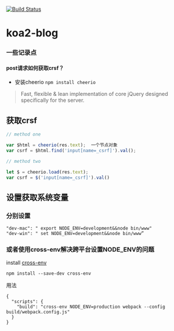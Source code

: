 [![Build Status](https://travis-ci.org/diliburong/koa2-blog.svg?branch=master)](https://travis-ci.org/diliburong/koa2-blog)
# koa2-blog




### 一些记录点

#### post请求如何获取crsf？
* 安装cheerio `npm install cheerio` 
> Fast, flexible & lean implementation of core jQuery designed specifically for the server.

## 获取crsf 
```js
// method one

var $html = cheerio(res.text);  一个节点对象
var csrf = $html.find('input[name=_csrf]').val();

// method two

let $ = cheerio.load(res.text);
var csrf = $('input[name=_csrf]').val()

```

## 设置获取系统变量

### 分别设置
```
"dev-mac": " export NODE_ENV=development&&node bin/www" 
"dev-win": " set NODE_ENV=development&&node bin/www”
``` 
### 或者使用cross-env解决跨平台设置NODE_ENV的问题

install
[cross-env](https://www.npmjs.com/package/cross-env)

```
npm install --save-dev cross-env
```

用法
```
{
  "scripts": {
    "build": "cross-env NODE_ENV=production webpack --config build/webpack.config.js"
  }
}
```
